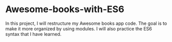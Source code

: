 # Awesome-books-with-ES6
In this project, I will restructure my Awesome books app code. The goal is to make it more organized by using modules. I will also practice the ES6 syntax that I have learned.
